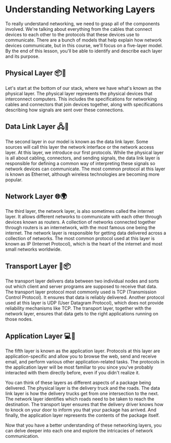# Understanding Networking Layers

To really understand networking, we need to grasp all of the components involved. We're talking about everything from the cables that connect devices to each other to the protocols that these devices use to communicate. There are a bunch of models that help explain how network devices communicate, but in this course, we'll focus on a five-layer model. By the end of this lesson, you'll be able to identify and describe each layer and its purpose.

## Physical Layer 📦🔌

Let's start at the bottom of our stack, where we have what's known as the physical layer. The physical layer represents the physical devices that interconnect computers. This includes the specifications for networking cables and connectors that join devices together, along with specifications describing how signals are sent over these connections.

## Data Link Layer 🖧🔗

The second layer in our model is known as the data link layer. Some sources will call this layer the network interface or the network access layer. At this layer, we introduce our first protocols. While the physical layer is all about cabling, connectors, and sending signals, the data link layer is responsible for defining a common way of interpreting these signals so network devices can communicate. The most common protocol at this layer is known as Ethernet, although wireless technologies are becoming more popular.

## Network Layer 🌐🌍

The third layer, the network layer, is also sometimes called the internet layer. It allows different networks to communicate with each other through devices known as routers. A collection of networks connected together through routers is an internetwork, with the most famous one being the internet. The network layer is responsible for getting data delivered across a collection of networks. The most common protocol used at this layer is known as IP (Internet Protocol), which is the heart of the internet and most small networks worldwide.

## Transport Layer 🚚📦

The transport layer delivers data between two individual nodes and sorts out which client and server programs are supposed to receive that data. The transport layer protocol most commonly used is TCP (Transmission Control Protocol). It ensures that data is reliably delivered. Another protocol used at this layer is UDP (User Datagram Protocol), which does not provide reliability mechanisms like TCP. The transport layer, together with the network layer, ensures that data gets to the right applications running on those nodes.

## Application Layer 💻📧

The fifth layer is known as the application layer. Protocols at this layer are application-specific and allow you to browse the web, send and receive email, and perform various other application-related tasks. The protocols in the application layer will be most familiar to you since you've probably interacted with them directly before, even if you didn't realize it.

You can think of these layers as different aspects of a package being delivered. The physical layer is the delivery truck and the roads. The data link layer is how the delivery trucks get from one intersection to the next. The network layer identifies which roads need to be taken to reach the destination. The transport layer ensures that the delivery driver knows how to knock on your door to inform you that your package has arrived. And finally, the application layer represents the contents of the package itself.

Now that you have a better understanding of these networking layers, you can delve deeper into each one and explore the intricacies of network communication.